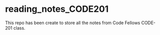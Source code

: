 # reading_notes_CODE201
This repo has been create to store all the notes from Code Fellows CODE-201 class.
